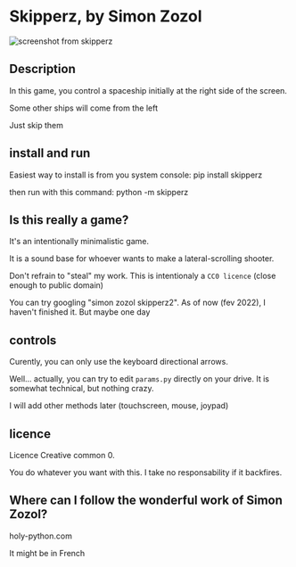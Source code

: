 Skipperz, by Simon Zozol
=======
![screenshot from skipperz](https://holy-python.com/skipperz/skipperz_screenshot.jpg)


Description
----
In this game, you control a spaceship initially at the right side of the screen.

Some other ships will come from the left

Just skip them

install and run
-----
Easiest way to install is from you system console:
	pip install skipperz

then run with this command:
	python -m skipperz


Is this really a game?
----
It's an intentionally minimalistic game. 

It is a sound base for whoever wants to make a lateral-scrolling shooter.

Don't refrain to "steal" my work. This is intentionaly a `CC0 licence` (close enough to public domain)

You can try googling "simon zozol skipperz2". As of now (fev 2022), I haven't finished it. But maybe one day


controls
----
Curently, you can only use the keyboard directional arrows.

Well... actually, you can try to edit `params.py` directly on your drive. It is somewhat technical, but nothing crazy.

I will add other methods later (touchscreen, mouse, joypad)


licence
----
Licence Creative common 0. 

You do whatever you want with this. I take no responsability if it backfires.


Where can I follow the wonderful work of Simon Zozol?
-----
holy-python.com

It might be in French

 